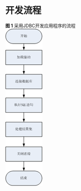 # 开发流程<a name="ZH-CN_TOPIC_0244720260"></a>

**图 1**  采用JDBC开发应用程序的流程<a name="zh-cn_topic_0237120379_zh-cn_topic_0213179124_zh-cn_topic_0189251870_zh-cn_topic_0059779103_fdb55908af82449daa2cfa6bcea1ed102"></a>  
![](figures/采用JDBC开发应用程序的流程.png "采用JDBC开发应用程序的流程")

